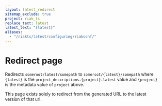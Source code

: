 ```yaml
---
layout: latest_redirect
sitemap_exclude: true
project: riak_ts
replace_text: latest
latest_text: "{latest}"
aliases:
  - "/riakts/latest/configuring/riakconf/"
---
```


# Redirect page

Redirects `someroot/latest/somepath` to `someroot/{latest}/somepath`
where `{latest}` is the `project_descriptions.{project}.latest` value
and `{project}` is the metadata value of `project` above.

This page exists solely to redirect from the generated URL to the latest version of
that url.
